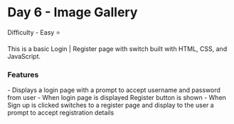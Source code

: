 <h1> Day 6 - Image Gallery</h1>

Difficulty - Easy :star:

This is a basic Login | Register page with switch built with HTML, CSS, and JavaScript. 

<h3>Features</h3>
 - Displays a login page with a prompt to accept username and password from user
 - When login page is displayed Register button is shown
 - When Sign up is clicked switches to a register page and display to the user a prompt to accept registration details
